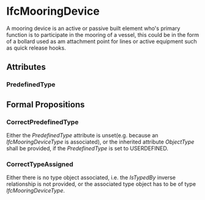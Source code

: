 # IfcMooringDevice

A mooring device is an active or passive built element who's primary function is to participate in the mooring of a vessel, this could be in the form of a bollard used as am attachment point for lines or active equipment such as quick release hooks.

## Attributes

### PredefinedType


## Formal Propositions

### CorrectPredefinedType
Either the _PredefinedType_ attribute is unset(e.g. because an _IfcMooringDeviceType_ is associated), or the inherited attribute _ObjectType_ shall be provided, if the _PredefinedType_ is set to USERDEFINED.

### CorrectTypeAssigned
Either there is no type object associated, i.e. the _IsTypedBy_ inverse relationship is not provided, or the associated type object has to be of type _IfcMooringDeviceType_.
